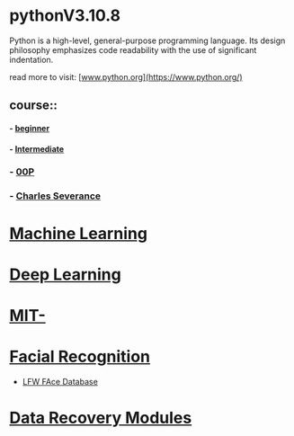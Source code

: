 # pythonV3.10.8
Python is a high-level, general-purpose programming language. Its design philosophy emphasizes code readability with the use of significant indentation.

read more to visit: [www.python.org](https://www.python.org/)

## course::
#### - [beginner](https://www.youtube.com/watch?v=eWRfhZUzrAc)
#### - [Intermediate](https://www.youtube.com/watch?v=HGOBQPFzWKo)
### - [00P](https://www.youtube.com/watch?v=Ej_02ICOIgs)
### - [Charles Severance](https://www.youtube.com/watch?v=8DvywoWv6fI 'University Python Course')



# [Machine Learning](https://www.youtube.com/watch?v=i_LwzRVP7bg)
# [Deep Learning](https://www.youtube.com/watch?v=Z_ikDlimN6A 'PyTorch')
# [MIT-](https://www.youtube.com/watch?v=O5xeyoRL95U 'Deep Learning')
# [Facial Recognition](https://www.youtube.com/watch?v=LKispFFQ5GU)
  - [LFW FAce Database](http://vis-www.cs.umass.edu/lfw/)

# [Data Recovery Modules](https://pypi.org/project/pyFileFixity/)


